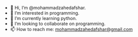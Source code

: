 - 👋 Hi, I’m @mohammadzahedafshar.
- 👀 I’m interested in programming.
- 🌱 I’m currently learning python.
- 💞️ I’m looking to collaborate on programming.
- 📫 How to reach me: mohammadzahedafshar@gmail.com

<!---
mohammadzahedafshar/mohammadzahedafshar is a ✨ special ✨ repository because its `README.md` (this file) appears on your GitHub profile.
You can click the Preview link to take a look at your changes.
--->

